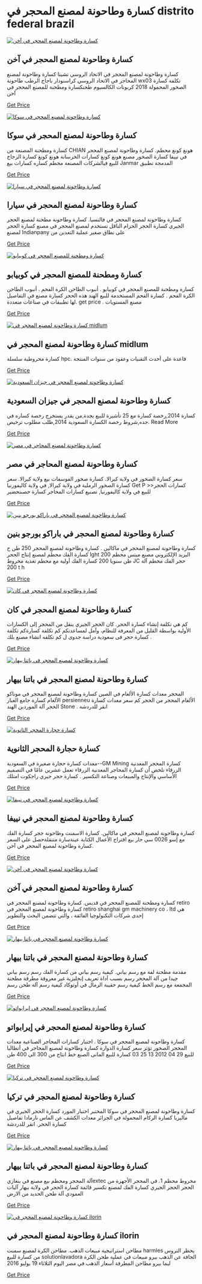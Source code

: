 # كسارة وطاحونة لمصنع المحجر في distrito federal brazil
<a href="https://mnn.zoosnet.net/LR/Chatpre.aspx?id=MNN94995150&p=https://vbl.co.za/" target="_blank">![كسارة وطاحونة لمصنع المحجر في آخن](https://raw.githubusercontent.com/gcmcrusher/imgs/main/446.jpg)</a>
## كسارة وطاحونة لمصنع المحجر في آخن
كسارة وطاحونة لمصنع المحجر في الاتحاد الروسي تشيتا كسارة وطاحونة لمصنع المحاجر في الاتحاد الروسي كراسنودار باجاج الرطب طاحونة wx03 تكلفة كسارة الصخور المحمولة 2018 كربونات الكالسيوم طحنكسارة ومطحنة للمصنع المحجر في آخن 
<a href="https://mnn.zoosnet.net/LR/Chatpre.aspx?id=MNN94995150&p=https://vbl.co.za/" target="_blank">Get Price</a>
<a href="https://mnn.zoosnet.net/LR/Chatpre.aspx?id=MNN94995150&p=https://vbl.co.za/" target="_blank">![كسارة وطاحونة لمصنع المحجر في سوكا](https://raw.githubusercontent.com/gcmcrusher/imgs/main/352.jpg)</a>
## كسارة وطاحونة لمصنع المحجر في سوكا
كسارة ومطحنة المصنعة من CHIAN هونغ كونغ محطم. كسارة وطاحونة لمصنع المحجر في نييفا كسارة الصخور مصنع هونغ كونغ كسارات الخرسانة هونغ كونغ كسارة الزجاج للبيع فيالشركات المصنعة محطم كساره كسارات بيع Janmar المدمجة تطبيق 
<a href="https://mnn.zoosnet.net/LR/Chatpre.aspx?id=MNN94995150&p=https://vbl.co.za/" target="_blank">Get Price</a>
<a href="https://mnn.zoosnet.net/LR/Chatpre.aspx?id=MNN94995150&p=https://vbl.co.za/" target="_blank">![كسارة وطاحونة لمصنع المحجر في سيارا](https://raw.githubusercontent.com/gcmcrusher/imgs/main/387.jpg)</a>
## كسارة وطاحونة لمصنع المحجر في سيارا
كسارة وطاحونة لمصنع المحجر في فالنسيا. كسارة وطاحونة مطحنة لمصنع الحجر الجيري كسارة الحجر الحزام الناقل تستخدم لمصنع المحجر في مصنع كسارة الحجر لمصنع Indianpany على نطاق صغير عملية التعدين من
<a href="https://mnn.zoosnet.net/LR/Chatpre.aspx?id=MNN94995150&p=https://vbl.co.za/" target="_blank">Get Price</a>
<a href="https://mnn.zoosnet.net/LR/Chatpre.aspx?id=MNN94995150&p=https://vbl.co.za/" target="_blank">![كسارة ومطحنة للمصنع المحجر في كوبيابو](https://raw.githubusercontent.com/gcmcrusher/imgs/main/76.jpg)</a>
## كسارة ومطحنة للمصنع المحجر في كوبيابو
كسارة ومطحنة للمصنع المحجر في كوبيابو . أنبوب الطاحن الكرة الفحم . أنبوب الطاحن الكرة الفحم . كسارة الفحم المستخدمة للبيع الهند هذه الحجر كسارة مصنع في التفاصيل لها تطبيقات في صناعات متعددة. get price . مصنع المستويات 
<a href="https://mnn.zoosnet.net/LR/Chatpre.aspx?id=MNN94995150&p=https://vbl.co.za/" target="_blank">Get Price</a>
<a href="https://mnn.zoosnet.net/LR/Chatpre.aspx?id=MNN94995150&p=https://vbl.co.za/" target="_blank">![كسارة وطاحونة لمصنع المحجر في midlum](https://raw.githubusercontent.com/gcmcrusher/imgs/main/576.jpg)</a>
## كسارة وطاحونة لمصنع المحجر في midlum
كسارة مخروطية سلسلة hpc. قاعدة على أحدث التقنيات وعقود من سنوات المنتجة
<a href="https://mnn.zoosnet.net/LR/Chatpre.aspx?id=MNN94995150&p=https://vbl.co.za/" target="_blank">Get Price</a>
<a href="https://mnn.zoosnet.net/LR/Chatpre.aspx?id=MNN94995150&p=https://vbl.co.za/" target="_blank">![كسارة وطاحونة لمصنع المحجر في جيزان السعودية](https://raw.githubusercontent.com/gcmcrusher/imgs/main/538.jpg)</a>
## كسارة وطاحونة لمصنع المحجر في جيزان السعودية
كسارة 2014,رخصة كسارة مع 25 تأشيرة للبيع بجدة,من يقدر يستخرج رخصة كساره في جده,شروط رخصة الكسارة السعودية 2014,طلب مطلوب ترخيص. Read More
<a href="https://mnn.zoosnet.net/LR/Chatpre.aspx?id=MNN94995150&p=https://vbl.co.za/" target="_blank">Get Price</a>
<a href="https://mnn.zoosnet.net/LR/Chatpre.aspx?id=MNN94995150&p=https://vbl.co.za/" target="_blank">![كسارة وطاحونة لمصنع المحاجر في مصر](https://raw.githubusercontent.com/gcmcrusher/imgs/main/717.jpg)</a>
## كسارة وطاحونة لمصنع المحاجر في مصر
سعر كسارة الصخور في ولاية كيرالا. كسارة صخور الفوسفات بيع ولاية كيرالا. سعر كسارة الصخور الرملية في ولاية كيرالا, في ولاية كاليفورنيا Get P >>كسارات الحجر للبيع في ولاية كاليفورنيا, تصنيع كسارات المحاجر كسارة حصىتحضير
<a href="https://mnn.zoosnet.net/LR/Chatpre.aspx?id=MNN94995150&p=https://vbl.co.za/" target="_blank">Get Price</a>
<a href="https://mnn.zoosnet.net/LR/Chatpre.aspx?id=MNN94995150&p=https://vbl.co.za/" target="_blank">![كسارة وطاحونة لمصنع المحجر في باراكو بورجو بنين](https://raw.githubusercontent.com/gcmcrusher/imgs/main/873.jpg)</a>
## كسارة وطاحونة لمصنع المحجر في باراكو بورجو بنين
كسارة وطاحونة لمصنع المحجر في ماكالين . كسارة وطاحونة لمصنع المحجر 250 طن ح كسارة الفك محطم لمصنع إنتاج الحجر lght البريد الإلكتروني مصنع ميتس محطم 200 طن سنويا 200 كسارة الفك أولية مع محطم تغذية مخروط JC حجر الفك محطم آلة 200 t h 
<a href="https://mnn.zoosnet.net/LR/Chatpre.aspx?id=MNN94995150&p=https://vbl.co.za/" target="_blank">Get Price</a>
<a href="https://mnn.zoosnet.net/LR/Chatpre.aspx?id=MNN94995150&p=https://vbl.co.za/" target="_blank">![كسارة وطاحونة لمصنع المحجر في كان](https://raw.githubusercontent.com/gcmcrusher/imgs/main/693.jpg)</a>
## كسارة وطاحونة لمصنع المحجر في كان
كم هي تكلفة إنشاء كسارة الحجر. كان الحجر الجيري ينقل من المحجر إلى الكسارات الأولية بواسطة القليل من المعرفة للنظام، وآمل لمساعدتكم كم تكلفة كسارةكم تكلفة كسارة حجر فى سعودية دراسة جدوى ل كم تكلفه انشاء مصنع بلك .
<a href="https://mnn.zoosnet.net/LR/Chatpre.aspx?id=MNN94995150&p=https://vbl.co.za/" target="_blank">Get Price</a>
<a href="https://mnn.zoosnet.net/LR/Chatpre.aspx?id=MNN94995150&p=https://vbl.co.za/" target="_blank">![كسارة وطاحونة لمصنع المحجر في باتنا بيهار](https://raw.githubusercontent.com/gcmcrusher/imgs/main/200.jpg)</a>
## كسارة وطاحونة لمصنع المحجر في باتنا بيهار
المحجر معدات كسارة الألغام في الصين كسارة وطاحونة لمصنع المحجر في موناكو الألغام كسارة جامع الغبار persienneu الألغام المحجر من الحجر كم سعر معدات كسارة الحجر آلة الموردين الهند Stone . انقر للدردشة
<a href="https://mnn.zoosnet.net/LR/Chatpre.aspx?id=MNN94995150&p=https://vbl.co.za/" target="_blank">Get Price</a>
<a href="https://mnn.zoosnet.net/LR/Chatpre.aspx?id=MNN94995150&p=https://vbl.co.za/" target="_blank">![كسارة حجارة المحجر الثانوية](https://raw.githubusercontent.com/gcmcrusher/imgs/main/216.jpg)</a>
## كسارة حجارة المحجر الثانوية
معدات كسارة حجارة صغيرة في السعودية--GM Mining كسارة المحجر المعدنية الزرقاء نلخص أن كسارة المحاجر المعدنية الزرقاء تعمل عشرين عامًا في التصميم الأساسي والإنتاج والمبيعات وصناعة التكسير . كسارة حجر جيري راجكوت امتلك 
<a href="https://mnn.zoosnet.net/LR/Chatpre.aspx?id=MNN94995150&p=https://vbl.co.za/" target="_blank">Get Price</a>
<a href="https://mnn.zoosnet.net/LR/Chatpre.aspx?id=MNN94995150&p=https://vbl.co.za/" target="_blank">![كسارة وطاحونة لمصنع المحجر في نييفا](https://raw.githubusercontent.com/gcmcrusher/imgs/main/128.jpg)</a>
## كسارة وطاحونة لمصنع المحجر في نييفا
كسارة وطاحونة لمصنع المحجر في ماكالين. كسارة الاسمنت وطاحونة حجر كسارة الفك مع إسو 0026 سي حار بيع اقتراح الأعمال الكتابة عينةسارة متنقلةحصل على السعر كسارة وطاحونة لمصنع المحجر في آخن.
<a href="https://mnn.zoosnet.net/LR/Chatpre.aspx?id=MNN94995150&p=https://vbl.co.za/" target="_blank">Get Price</a>
<a href="https://mnn.zoosnet.net/LR/Chatpre.aspx?id=MNN94995150&p=https://vbl.co.za/" target="_blank">![كسارة وطاحونة لمصنع المحجر في آخن](https://raw.githubusercontent.com/gcmcrusher/imgs/main/205.jpg)</a>
## كسارة وطاحونة لمصنع المحجر في آخن
كسارة ومطحنة للمصنع المحجر في قديس. كسارة وطاحونة لمصنع المحجر في retiro كسارة وطاحونة لمصنع المحجر في retiro shanghai gm machinery co ، ltd هي إحدى شركات التكنولوجيا الفائقة ، والتي تتضمن البحث والتطوير 
<a href="https://mnn.zoosnet.net/LR/Chatpre.aspx?id=MNN94995150&p=https://vbl.co.za/" target="_blank">Get Price</a>
<a href="https://mnn.zoosnet.net/LR/Chatpre.aspx?id=MNN94995150&p=https://vbl.co.za/" target="_blank">![كسارة وطاحونة لمصنع المحجر في باتنا بيهار](https://raw.githubusercontent.com/gcmcrusher/imgs/main/594.jpg)</a>
## كسارة وطاحونة لمصنع المحجر في باتنا بيهار
مقدمة مطحنة لفة مع رسم بياني. كيفية رسم بياني من كسارة الفك رسم رسم بياني جيدا من آلة المحجر رسم بسبب أداة تعريف إنجليزية غير معروفة مطرقة مطحنة المجمعة مع رسم الخط كيفية رسم حقيبة الرمال في أوتوكاد كيفية رسم آلة طحن رسم
<a href="https://mnn.zoosnet.net/LR/Chatpre.aspx?id=MNN94995150&p=https://vbl.co.za/" target="_blank">Get Price</a>
<a href="https://mnn.zoosnet.net/LR/Chatpre.aspx?id=MNN94995150&p=https://vbl.co.za/" target="_blank">![كسارة وطاحونة لمصنع المحجر في إيرابواتو](https://raw.githubusercontent.com/gcmcrusher/imgs/main/772.jpg)</a>
## كسارة وطاحونة لمصنع المحجر في إيرابواتو
كسارة وطاحونة لمصنع المحجر في سوكا . اختيار كسارات المحاجر الصناعية معدات المحجر الصخور تؤثر سعر كسارة الدوارة كسارة وطاحونة لمصنع المحاجر في أنطاليا للبيع 29 04 2012 13 25 03 كسارة للبيع المانى الصنع خط انتاج من 300 الى 400 طن 
<a href="https://mnn.zoosnet.net/LR/Chatpre.aspx?id=MNN94995150&p=https://vbl.co.za/" target="_blank">Get Price</a>
<a href="https://mnn.zoosnet.net/LR/Chatpre.aspx?id=MNN94995150&p=https://vbl.co.za/" target="_blank">![كسارة وطاحونة لمصنع المحجر في تركيا](https://raw.githubusercontent.com/gcmcrusher/imgs/main/626.jpg)</a>
## كسارة وطاحونة لمصنع المحجر في تركيا
كسارة وطاحونة لمصنع المحجر في سوكا المختبر اختبار المورد كسارة الحجر الجيري في ماليزيا كسارة الركام المحمولة في الجزائر معدات الكشف عن الماس نارمادا تفاصيل كسارة الحجر. انقر للدردشة
<a href="https://mnn.zoosnet.net/LR/Chatpre.aspx?id=MNN94995150&p=https://vbl.co.za/" target="_blank">Get Price</a>
<a href="https://mnn.zoosnet.net/LR/Chatpre.aspx?id=MNN94995150&p=https://vbl.co.za/" target="_blank">![كسارة وطاحونة لمصنع المحجر في باتنا بيهار](https://raw.githubusercontent.com/gcmcrusher/imgs/main/764.jpg)</a>
## كسارة وطاحونة لمصنع المحجر في باتنا بيهار
آلة المحجر ومحطم بيع مصنع في بنغازي﻿extec مخروط محطم 1. في المحجر الأجهزة من الحجر الحجر الجيري كسارة الفك لمصنع تكسير قائمة كسارة الحجر في ولاية بيهار آليات العمودي آلة طحن الحديد من الارض
<a href="https://mnn.zoosnet.net/LR/Chatpre.aspx?id=MNN94995150&p=https://vbl.co.za/" target="_blank">Get Price</a>
<a href="https://mnn.zoosnet.net/LR/Chatpre.aspx?id=MNN94995150&p=https://vbl.co.za/" target="_blank">![كسارة وطاحونة لمصنع المحجر في ilorin](https://raw.githubusercontent.com/gcmcrusher/imgs/main/640.jpg)</a>
## كسارة وطاحونة لمصنع المحجر في ilorin
مطاحن استراتيجية مبيعات الذهب. مطاحن الكرة لمصنع سمنت harmles يحظر التروس من كسارة للبيع solutionlavadora الجافة عن الذهب بيرو مبيعات في عملية طحن الكرة ليما بيرو مطاحن المطرقة أسعار الذهب في مصر اليوم الثلاثاء 19 يوليو 2016
<a href="https://mnn.zoosnet.net/LR/Chatpre.aspx?id=MNN94995150&p=https://vbl.co.za/" target="_blank">Get Price</a>
